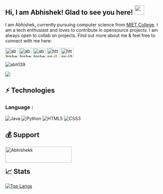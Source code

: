 ## Hi, I am Abhishek! Glad to see you here! <img src="https://raw.githubusercontent.com/aemmadi/aemmadi/master/wave.gif" width="30px">

I am Abhishek, currently pursuing computer science from [MIET College](https://www.miet.ac.in/). I am a tech enthusiast and loves to contribute in opensource projects. I am always open to collab on projects. Find out more about me & feel free to connect with me here:


<p align="left">
<a href="https://dev.to/abhishek22512" target="blank"><img align="center" src="https://raw.githubusercontent.com/rahuldkjain/github-profile-readme-generator/master/src/images/icons/Social/devto.svg" alt="abhishek22512" height="30" width="40" /></a>
<a href="https://linkedin.com/in/abhishek-kumar12" target="blank"><img align="center" src="https://raw.githubusercontent.com/rahuldkjain/github-profile-readme-generator/master/src/images/icons/Social/linked-in-alt.svg" alt="abhishek-kumar12" height="30" width="40" /></a>
<a href="https://www.hackerrank.com/abhishek22512" target="blank"><img align="center" src="https://raw.githubusercontent.com/rahuldkjain/github-profile-readme-generator/master/src/images/icons/Social/hackerrank.svg" alt="abhishek22512" height="30" width="40" /></a>
<a href="https://discord.gg/https://discord.gg/caJHSYkxCn" target="blank"><img align="center" src="https://raw.githubusercontent.com/rahuldkjain/github-profile-readme-generator/master/src/images/icons/Social/discord.svg" alt="https://discord.gg/caJHSYkxCn" height="30" width="40" /></a>
<a href="https://twitter.com/AbhishekKtwt" target="blank"><img align="center" src="https://raw.githubusercontent.com/rahuldkjain/github-profile-readme-generator/master/src/images/icons/Social/twitter.svg" alt="https://twitter.com/AbhishekKtwt" height="30" width="40" /></a>

</p>
<p align="left"> <img src="https://komarev.com/ghpvc/?username=abh139&label=Profile%20views&color=0e75b6&style=flat" alt="abh139" /> </p>

<img src="https://activity-graph.herokuapp.com/graph?username=abh139&bg_color=0f2d3d&color=1cadfb&line=1cadfb&point=1cadfb&area=true&hide_border=true">

## ⚡ Technologies

### Language :
![Java](https://img.shields.io/badge/-java-E34A86?style=flat-square&logo=java)
![Python](https://img.shields.io/badge/-Python-black?style=flat-square&logo=Python)
![HTML5](https://img.shields.io/badge/-HTML5-E34F26?style=flat-square&logo=html5&logoColor=white)
![CSS3](https://img.shields.io/badge/-CSS3-1572B6?style=flat-square&logo=css3)


## 💰 Support

<p><a href="https://www.buymeacoffee.com/Abhishekk"> <img align="left" src="https://cdn.buymeacoffee.com/buttons/v2/default-yellow.png" height="50" width="210" alt="Abhishekk" /></a></p>
<br><br>


## 📈 Stats
<p align="center">


[![Top Langs](https://github-readme-stats.vercel.app/api/top-langs/?username=abh139&layout=compact)](https://github.com/abh139/github-readme-stats)

</p>
